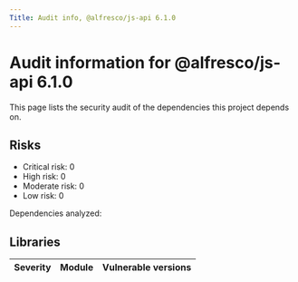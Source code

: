 ```yaml
---
Title: Audit info, @alfresco/js-api 6.1.0
---
```


# Audit information for @alfresco/js-api 6.1.0

This page lists the security audit of the dependencies this project depends on.

## Risks

- Critical risk: 0
- High risk: 0
- Moderate risk: 0
- Low risk: 0

Dependencies analyzed: 

## Libraries

| Severity | Module | Vulnerable versions |
| --- | --- | --- |

